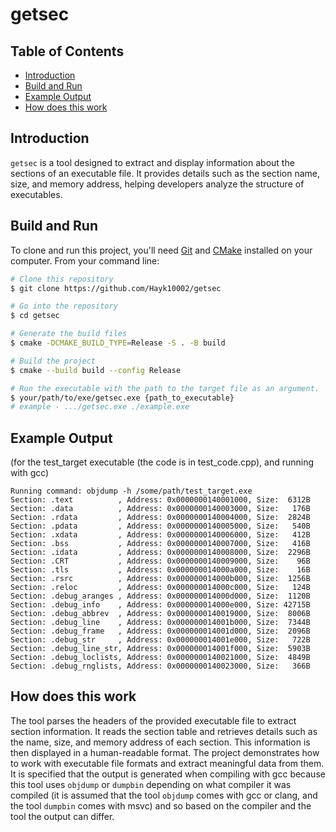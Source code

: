 # getsec

## Table of Contents
- [Introduction](#introduction)
- [Build and Run](#build-and-run)
- [Example Output](#example-output)
- [How does this work](#how-does-this-work)

## Introduction
`getsec` is a tool designed to extract and display information about the sections of an executable file. It provides details such as the section name, size, and memory address, helping developers analyze the structure of executables.

## Build and Run
To clone and run this project, you'll need [Git](https://git-scm.com) and [CMake](https://cmake.org/) installed on your computer. From your command line:

```bash
# Clone this repository
$ git clone https://github.com/Hayk10002/getsec

# Go into the repository
$ cd getsec

# Generate the build files
$ cmake -DCMAKE_BUILD_TYPE=Release -S . -B build

# Build the project
$ cmake --build build --config Release

# Run the executable with the path to the target file as an argument.
$ your/path/to/exe/getsec.exe {path_to_executable}
# example - .../getsec.exe ./example.exe
```

## Example Output
(for the test_target executable (the code is in test_code.cpp), and running with gcc)

```
Running command: objdump -h /some/path/test_target.exe
Section: .text          , Address: 0x0000000140001000, Size:  6312B
Section: .data          , Address: 0x0000000140003000, Size:   176B
Section: .rdata         , Address: 0x0000000140004000, Size:  2824B
Section: .pdata         , Address: 0x0000000140005000, Size:   540B
Section: .xdata         , Address: 0x0000000140006000, Size:   412B
Section: .bss           , Address: 0x0000000140007000, Size:   416B
Section: .idata         , Address: 0x0000000140008000, Size:  2296B
Section: .CRT           , Address: 0x0000000140009000, Size:    96B
Section: .tls           , Address: 0x000000014000a000, Size:    16B
Section: .rsrc          , Address: 0x000000014000b000, Size:  1256B
Section: .reloc         , Address: 0x000000014000c000, Size:   124B
Section: .debug_aranges , Address: 0x000000014000d000, Size:  1120B
Section: .debug_info    , Address: 0x000000014000e000, Size: 42715B
Section: .debug_abbrev  , Address: 0x0000000140019000, Size:  8006B
Section: .debug_line    , Address: 0x000000014001b000, Size:  7344B
Section: .debug_frame   , Address: 0x000000014001d000, Size:  2096B
Section: .debug_str     , Address: 0x000000014001e000, Size:   722B
Section: .debug_line_str, Address: 0x000000014001f000, Size:  5903B
Section: .debug_loclists, Address: 0x0000000140021000, Size:  4849B
Section: .debug_rnglists, Address: 0x0000000140023000, Size:   366B
```

## How does this work
The tool parses the headers of the provided executable file to extract section information. It reads the section table and retrieves details such as the name, size, and memory address of each section. This information is then displayed in a human-readable format. The project demonstrates how to work with executable file formats and extract meaningful data from them.
It is specified that the output is generated when compiling with gcc because this tool uses `objdump` or `dumpbin` depending on what compiler it was compiled (it is assumed that the tool `objdump` comes with gcc or clang, and the tool `dumpbin` comes with msvc) and so based on the compiler and the tool the output can differ.
